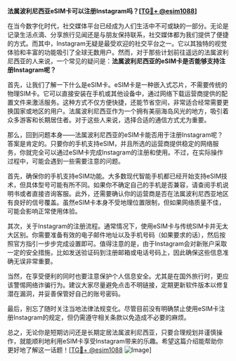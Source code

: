 **法属波利尼西亚eSIM卡可以注册Instagram吗？[[TG💪+ @esim1088](https://t.me/s/esim1088)]**

在当今数字化时代，社交媒体平台已经成为人们生活中不可或缺的一部分。无论是记录生活点滴、分享旅行见闻还是与朋友保持联系，社交媒体都为我们提供了便捷的方式。而其中，Instagram无疑是最受欢迎的社交平台之一。它以其独特的视觉体验和丰富的功能吸引了全球无数用户。然而，对于那些计划前往遥远的法属波利尼西亚的人来说，一个常见的疑问是：**法属波利尼西亚的eSIM卡是否能够支持注册Instagram呢？**

首先，让我们了解一下什么是eSIM卡。eSIM卡是一种嵌入式芯片，不需要传统的物理SIM卡。它可以直接安装在手机或其他设备中，通过网络下载运营商提供的配置文件来激活服务。这种方式不仅方便快捷，还能节省空间，非常适合经常需要更换国家或地区的用户。法属波利尼西亚作为一个拥有美丽海岛风光的地方，吸引着众多游客和长期居住者。对于这些人来说，选择合适的通信方式尤为重要。

那么，回到问题本身——法属波利尼西亚的eSIM卡能否用于注册Instagram呢？答案是肯定的。只要你的手机支持eSIM，并且所选的运营商提供稳定的网络服务，你就完全可以通过eSIM卡完成Instagram的注册和使用。不过，在实际操作过程中，可能会遇到一些需要注意的问题。

首先，确保你的手机支持eSIM功能。大多数现代智能手机都已经开始支持eSIM技术，但具体型号可能有所不同。如果你不确定自己的手机是否兼容，请查阅手机说明书或者直接咨询客服。此外，还需要确认你的运营商是否在法属波利尼西亚地区有良好的信号覆盖。虽然eSIM卡本身不受地理位置限制，但如果网络质量不佳，可能会影响正常使用体验。

其次，关于Instagram的注册流程。通常情况下，使用eSIM卡与传统SIM卡并无太大区别。你需要准备有效的电子邮件地址以及手机号码（如果要求的话），然后按照官方指引一步步完成设置即可。值得注意的是，由于Instagram会对新账户采取一定的安全措施，比如发送验证码到注册邮箱或电话号码上，因此确保这些信息准确无误非常重要。

当然，在享受便利的同时也要注意保护个人信息安全。尤其是在国外旅行时，更应该警惕网络诈骗行为。建议大家尽量避免点击不明链接，定期更新软件版本以修复潜在漏洞，并妥善保管好自己的账号密码。

最后，别忘了随时关注当地法律法规变化。尽管目前没有明确禁止使用eSIM卡注册Instagram的规定，但仍需遵守相关条款以免造成不必要的麻烦。

总之，无论你是短期访问还是长期定居法属波利尼西亚，只要合理规划并谨慎操作，就能顺利地利用eSIM卡享受Instagram带来的乐趣。希望这篇介绍能帮助你更好地了解这一话题！[[TG💪+ @esim1088](https://t.me/s/esim1088) ![Image](https://i.postimg.cc/4NQfJmqS/Snipaste-2025-05-13-00-14-12.png)]